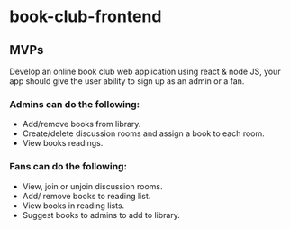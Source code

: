 # book-club-frontend

## MVPs

Develop an online book club web application using react & node JS, your app should give the user ability to sign up as an admin or a fan.

### Admins can do the following:

- Add/remove books from library.
- Create/delete discussion rooms and assign a book to each room.
- View books readings.

### Fans can do the following:

- View, join or unjoin discussion rooms.
- Add/ remove books to reading list.
- View books in reading lists.
- Suggest books to admins to add to library.
